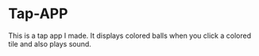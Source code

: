 # Tap-APP
This is a tap app I made. It displays colored balls when you click a colored tile and also plays sound.
